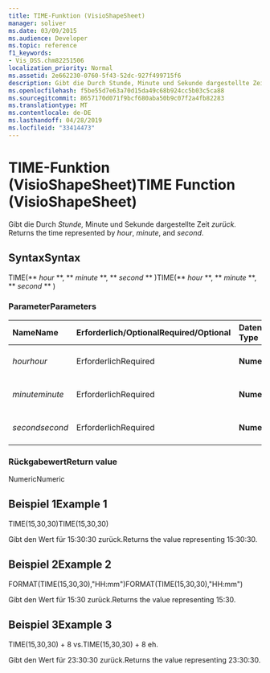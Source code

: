 ```yaml
---
title: TIME-Funktion (VisioShapeSheet)
manager: soliver
ms.date: 03/09/2015
ms.audience: Developer
ms.topic: reference
f1_keywords:
- Vis_DSS.chm82251506
localization_priority: Normal
ms.assetid: 2e662230-0760-5f43-52dc-927f499715f6
description: Gibt die Durch Stunde, Minute und Sekunde dargestellte Zeit zurück.
ms.openlocfilehash: f5be55d7e63a70d15da49c68b924cc5b03c5ca88
ms.sourcegitcommit: 8657170d071f9bcf680aba50b9c07f2a4fb82283
ms.translationtype: MT
ms.contentlocale: de-DE
ms.lasthandoff: 04/28/2019
ms.locfileid: "33414473"
---
```

# <a name="time-function-visioshapesheet"></a><span data-ttu-id="ebcc8-103">TIME-Funktion (VisioShapeSheet)</span><span class="sxs-lookup"><span data-stu-id="ebcc8-103">TIME Function (VisioShapeSheet)</span></span>

<span data-ttu-id="ebcc8-104">Gibt die Durch _Stunde,_ Minute und Sekunde dargestellte Zeit _zurück._ </span><span class="sxs-lookup"><span data-stu-id="ebcc8-104">Returns the time represented by  _hour_,  _minute_, and  _second_.</span></span>
  
## <a name="syntax"></a><span data-ttu-id="ebcc8-105">Syntax</span><span class="sxs-lookup"><span data-stu-id="ebcc8-105">Syntax</span></span>

<span data-ttu-id="ebcc8-106">TIME(\*\* *hour* \*\*, \*\* *minute* \*\*, \*\* *second* \*\* )</span><span class="sxs-lookup"><span data-stu-id="ebcc8-106">TIME(\*\* *hour* \*\*, \*\* *minute* \*\*, \*\* *second* \*\* )</span></span> 
  
### <a name="parameters"></a><span data-ttu-id="ebcc8-107">Parameter</span><span class="sxs-lookup"><span data-stu-id="ebcc8-107">Parameters</span></span>

|<span data-ttu-id="ebcc8-108">**Name**</span><span class="sxs-lookup"><span data-stu-id="ebcc8-108">**Name**</span></span>|<span data-ttu-id="ebcc8-109">**Erforderlich/Optional**</span><span class="sxs-lookup"><span data-stu-id="ebcc8-109">**Required/Optional**</span></span>|<span data-ttu-id="ebcc8-110">**Datentyp**</span><span class="sxs-lookup"><span data-stu-id="ebcc8-110">**Data Type**</span></span>|<span data-ttu-id="ebcc8-111">**Beschreibung**</span><span class="sxs-lookup"><span data-stu-id="ebcc8-111">**Description**</span></span>|
|:-----|:-----|:-----|:-----|
| <span data-ttu-id="ebcc8-112">_hour_</span><span class="sxs-lookup"><span data-stu-id="ebcc8-112">_hour_</span></span> <br/> |<span data-ttu-id="ebcc8-113">Erforderlich</span><span class="sxs-lookup"><span data-stu-id="ebcc8-113">Required</span></span>  <br/> |<span data-ttu-id="ebcc8-114">**Numeric**</span><span class="sxs-lookup"><span data-stu-id="ebcc8-114">**Numeric**</span></span> <br/> |<span data-ttu-id="ebcc8-115">Die Stundenkomponente.</span><span class="sxs-lookup"><span data-stu-id="ebcc8-115">The hour component.</span></span>  <br/> |
| <span data-ttu-id="ebcc8-116">_minute_</span><span class="sxs-lookup"><span data-stu-id="ebcc8-116">_minute_</span></span> <br/> |<span data-ttu-id="ebcc8-117">Erforderlich</span><span class="sxs-lookup"><span data-stu-id="ebcc8-117">Required</span></span>  <br/> |<span data-ttu-id="ebcc8-118">**Numeric**</span><span class="sxs-lookup"><span data-stu-id="ebcc8-118">**Numeric**</span></span> <br/> |<span data-ttu-id="ebcc8-119">Die Minutenkomponente.</span><span class="sxs-lookup"><span data-stu-id="ebcc8-119">The minute comonent.</span></span>  <br/> |
| <span data-ttu-id="ebcc8-120">_second_</span><span class="sxs-lookup"><span data-stu-id="ebcc8-120">_second_</span></span> <br/> |<span data-ttu-id="ebcc8-121">Erforderlich</span><span class="sxs-lookup"><span data-stu-id="ebcc8-121">Required</span></span>  <br/> |<span data-ttu-id="ebcc8-122">**Numeric**</span><span class="sxs-lookup"><span data-stu-id="ebcc8-122">**Numeric**</span></span> <br/> |<span data-ttu-id="ebcc8-123">Die Sekundenkomponente.</span><span class="sxs-lookup"><span data-stu-id="ebcc8-123">The second component.</span></span>  <br/> |
   
### <a name="return-value"></a><span data-ttu-id="ebcc8-124">Rückgabewert</span><span class="sxs-lookup"><span data-stu-id="ebcc8-124">Return value</span></span>

<span data-ttu-id="ebcc8-125">Numeric</span><span class="sxs-lookup"><span data-stu-id="ebcc8-125">Numeric</span></span>
  
## <a name="example-1"></a><span data-ttu-id="ebcc8-126">Beispiel 1</span><span class="sxs-lookup"><span data-stu-id="ebcc8-126">Example 1</span></span>

<span data-ttu-id="ebcc8-127">TIME(15,30,30)</span><span class="sxs-lookup"><span data-stu-id="ebcc8-127">TIME(15,30,30)</span></span>
  
<span data-ttu-id="ebcc8-128">Gibt den Wert für 15:30:30 zurück.</span><span class="sxs-lookup"><span data-stu-id="ebcc8-128">Returns the value representing 15:30:30.</span></span>
  
## <a name="example-2"></a><span data-ttu-id="ebcc8-129">Beispiel 2</span><span class="sxs-lookup"><span data-stu-id="ebcc8-129">Example 2</span></span>

<span data-ttu-id="ebcc8-130">FORMAT(TIME(15,30,30),"HH:mm")</span><span class="sxs-lookup"><span data-stu-id="ebcc8-130">FORMAT(TIME(15,30,30),"HH:mm")</span></span>
  
<span data-ttu-id="ebcc8-131">Gibt den Wert für 15:30 zurück.</span><span class="sxs-lookup"><span data-stu-id="ebcc8-131">Returns the value representing 15:30.</span></span>
  
## <a name="example-3"></a><span data-ttu-id="ebcc8-132">Beispiel 3</span><span class="sxs-lookup"><span data-stu-id="ebcc8-132">Example 3</span></span>

<span data-ttu-id="ebcc8-133">TIME(15,30,30) + 8 vs.</span><span class="sxs-lookup"><span data-stu-id="ebcc8-133">TIME(15,30,30) + 8 eh.</span></span>
  
<span data-ttu-id="ebcc8-134">Gibt den Wert für 23:30:30 zurück.</span><span class="sxs-lookup"><span data-stu-id="ebcc8-134">Returns the value representing 23:30:30.</span></span>
  

